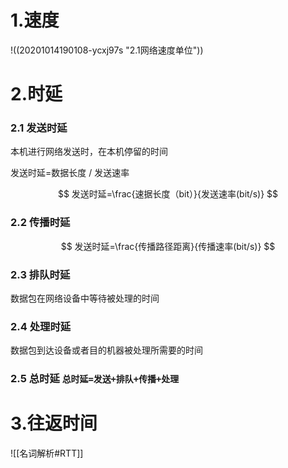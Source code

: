 # 1.速度

!((20201014190108-ycxj97s "2.1网络速度单位"))

# 2.时延

### 2.1 发送时延

本机进行网络发送时，在本机停留的时间

发送时延=数据长度 / 发送速率

$$
发送时延=\frac{速据长度（bit）}{发送速率(bit/s)}
$$

### 2.2 传播时延

$$
发送时延=\frac{传播路径距离}{传播速率(bit/s)}
$$

### 2.3 排队时延

数据包在网络设备中等待被处理的时间

### 2.4 处理时延

数据包到达设备或者目的机器被处理所需要的时间

### 2.5 总时延 `总时延=发送+排队+传播+处理`

# 3.往返时间

![[名词解析#RTT]]